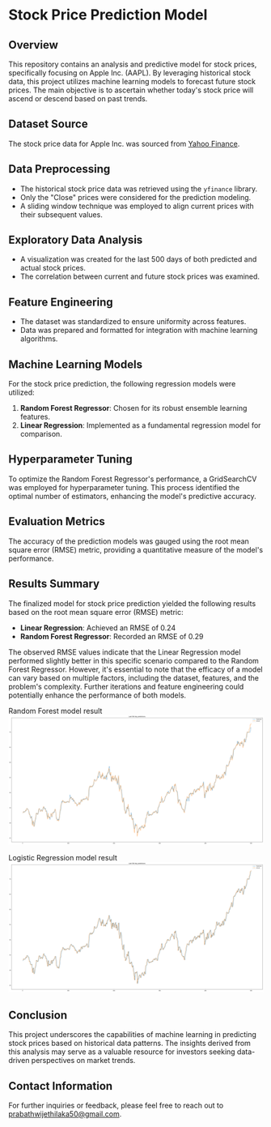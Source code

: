 # Stock Price Prediction Model

## Overview

This repository contains an analysis and predictive model for stock prices, specifically focusing on Apple Inc. (AAPL). By leveraging historical stock data, this project utilizes machine learning models to forecast future stock prices. The main objective is to ascertain whether today's stock price will ascend or descend based on past trends.

## Dataset Source

The stock price data for Apple Inc. was sourced from [Yahoo Finance](https://finance.yahoo.com/).

## Data Preprocessing

- The historical stock price data was retrieved using the `yfinance` library.
- Only the "Close" prices were considered for the prediction modeling.
- A sliding window technique was employed to align current prices with their subsequent values.

## Exploratory Data Analysis

- A visualization was created for the last 500 days of both predicted and actual stock prices.
- The correlation between current and future stock prices was examined.

## Feature Engineering

- The dataset was standardized to ensure uniformity across features.
- Data was prepared and formatted for integration with machine learning algorithms.

## Machine Learning Models

For the stock price prediction, the following regression models were utilized:

1. **Random Forest Regressor**: Chosen for its robust ensemble learning features.
2. **Linear Regression**: Implemented as a fundamental regression model for comparison.

## Hyperparameter Tuning

To optimize the Random Forest Regressor's performance, a GridSearchCV was employed for hyperparameter tuning. This process identified the optimal number of estimators, enhancing the model's predictive accuracy.

## Evaluation Metrics

The accuracy of the prediction models was gauged using the root mean square error (RMSE) metric, providing a quantitative measure of the model's performance.

## Results Summary

The finalized model for stock price prediction yielded the following results based on the root mean square error (RMSE) metric:

- **Linear Regression**: Achieved an RMSE of 0.24
- **Random Forest Regressor**: Recorded an RMSE of 0.29

The observed RMSE values indicate that the Linear Regression model performed slightly better in this specific scenario compared to the Random Forest Regressor. However, it's essential to note that the efficacy of a model can vary based on multiple factors, including the dataset, features, and the problem's complexity. Further iterations and feature engineering could potentially enhance the performance of both models.

Random Forest model result
![Random Forest model result](rf.png)

Logistic Regression model result
![Logistic Regression model result](lr.png)

## Conclusion

This project underscores the capabilities of machine learning in predicting stock prices based on historical data patterns. The insights derived from this analysis may serve as a valuable resource for investors seeking data-driven perspectives on market trends.

## Contact Information

For further inquiries or feedback, please feel free to reach out to [prabathwijethilaka50@gmail.com](mailto:prabathwijethilaka50@gmail.com).
